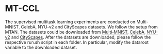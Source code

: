 # MT-CCL
The supervised multitask learning experiments are conducted on Multi-MNIST, CelebA, NYU-v2 and CityScapes datasets. We follow the setup from MTAN. The datasets could be downloaded from [Multi-MNIST](https://github.com/shaohua0116/MultiDigitMNIST), [CelebA](http://mmlab.ie.cuhk.edu.hk/projects/CelebA.html), [NYU-v2](https://www.dropbox.com/sh/86nssgwm6hm3vkb/AACrnUQ4GxpdrBbLjb6n-mWNa?dl=0) and [CityScapes](https://www.dropbox.com/sh/gaw6vh6qusoyms6/AADwWi0Tp3E3M4B2xzeGlsEna?dl=0). After the datasets are downloaded, please follow the respective run.sh script in each folder. In particular, modify the dataroot variable to the downloaded dataset.
